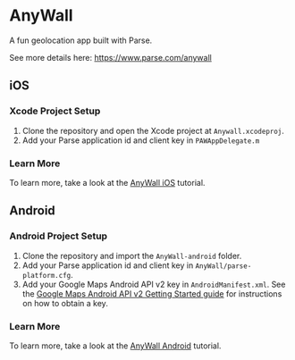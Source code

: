 # AnyWall

A fun geolocation app built with Parse.

See more details here: https://www.parse.com/anywall

## iOS

### Xcode Project Setup

1. Clone the repository and open the Xcode project at `Anywall.xcodeproj`.
2. Add your Parse application id and client key in `PAWAppDelegate.m`

### Learn More

To learn more, take a look at the [AnyWall iOS](https://parse.com/tutorials/anywall) tutorial. 

## Android

### Android Project Setup

1. Clone the repository and import the `AnyWall-android` folder.
2. Add your Parse application id and client key in `AnyWall/parse-platform.cfg`.
3. Add your Google Maps Android API v2 key in `AndroidManifest.xml`. See the [Google Maps Android API v2 Getting Started guide](https://developers.google.com/maps/documentation/android/start#get_an_android_certificate_and_the_google_maps_api_key) for instructions on how to obtain a key.

### Learn More

To learn more, take a look at the [AnyWall Android](https://www.parse.com/tutorials/anywall-android) tutorial.
